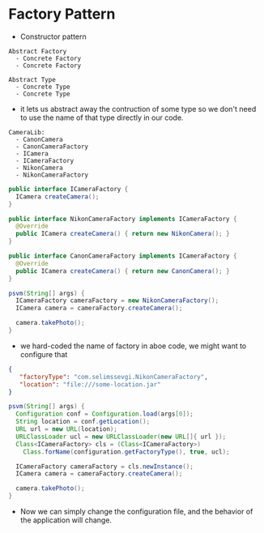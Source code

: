 # Factory Pattern

- Constructor pattern

```shell
Abstract Factory
  - Concrete Factory
  - Concrete Factory

Abstract Type
  - Concrete Type
  - Concrete Type
```

- it lets us abstract away the contruction of some type so we don't need to use
  the name of that type directly in our code.


```shell
CameraLib:
  - CanonCamera
  - CanonCameraFactory
  - ICamera
  - ICameraFactory
  - NikonCamera
  - NikonCameraFactory
```

```java
public interface ICameraFactory {
  ICamera createCamera();
}

public interface NikonCameraFactory implements ICameraFactory {
  @Override
  public ICamera createCamera() { return new NikonCamera(); }
}

public interface CanonCameraFactory implements ICameraFactory {
  @Override
  public ICamera createCamera() { return new CanonCamera(); }
}
```

```java
psvm(String[] args) {
  ICameraFactory cameraFactory = new NikonCameraFactory();
  ICamera camera = cameraFactory.createCamera();

  camera.takePhoto();
}
```

- we hard-coded the name of factory in aboe code, we might want to configure that


```json
{
   "factoryType": "com.selimssevgi.NikonCameraFactory",
   "location": "file:///some-location.jar"
}
```


```java
psvm(String[] args) {
  Configuration conf = Configuration.load(args[0]);
  String location = conf.getLocation();
  URL url = new URL(location);
  URLClassLoader ucl = new URLClassLoader(new URL[]{ url });
  Class<ICameraFactory> cls = (Class<ICameraFactory>)
    Class.forName(configuration.getFactoryType(), true, ucl);

  ICameraFactory cameraFactory = cls.newInstance();
  ICamera camera = cameraFactory.createCamera();

  camera.takePhoto();
}
```

- Now we can simply change the configuration file, and the behavior of the
  application will change.
